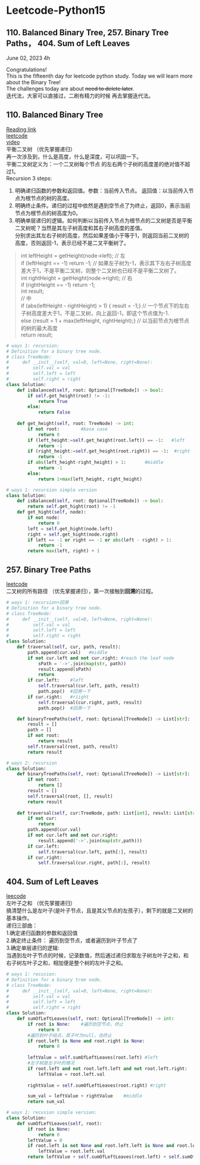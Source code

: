 # Leetcode-Python15

## 110. Balanced Binary Tree, 257. Binary Tree Paths， 404. Sum of Left Leaves

June 02, 2023  4h

Congratulations!\
This is the fifteenth day for leetcode python study. Today we will learn more about the Binary Tree!\
The challenges today are about ~~need to delete later~~.\
迭代法，大家可以直接过，二刷有精力的时候 再去掌握迭代法。


## 110. Balanced Binary Tree
[Reading link](https://github.com/youngyangyang04/leetcode-master/blob/master/problems/0110.%E5%B9%B3%E8%A1%A1%E4%BA%8C%E5%8F%89%E6%A0%91.md)\
[leetcode](https://leetcode.com/problems/balanced-binary-tree/)\
[video](https://www.bilibili.com/video/BV1Ug411S7my/?spm_id_from=333.788&vd_source=63f26efad0d35bcbb0de794512ac21f3)\
平衡二叉树 （优先掌握递归）\
再一次涉及到，什么是高度，什么是深度，可以巩固一下。\
平衡二叉树定义为：一个二叉树每个节点 的左右两个子树的高度差的绝对值不超过1。\
Recursion 3 steps:
1. 明确递归函数的参数和返回值。参数：当前传入节点。 返回值：以当前传入节点为根节点的树的高度。
2. 明确终止条件。递归的过程中依然是遇到空节点了为终止，返回0，表示当前节点为根节点的树高度为0。
3. 明确单层递归的逻辑。如何判断以当前传入节点为根节点的二叉树是否是平衡二叉树呢？当然是其左子树高度和其右子树高度的差值。\
分别求出其左右子树的高度，然后如果差值小于等于1，则返回当前二叉树的高度，否则返回-1，表示已经不是二叉平衡树了。
> int leftHeight = getHeight(node->left); // 左\
> if (leftHeight == -1) return -1;  // 如果左子树为-1，表示其下左右子树高度差大于1，不是平衡二叉树，则整个二叉树也已经不是平衡二叉树了。\
> int rightHeight = getHeight(node->right); // 右\
> if (rightHeight == -1) return -1;\
> int result;\
> // 中\
> if (abs(leftHeight - rightHeight) > 1) { result = -1;} // 一个节点下的左右子树高度差大于1，不是二叉树，向上返回-1，即这个节点值为-1.\
> else {result = 1 + max(leftHeight, rightHeight);} // 以当前节点为根节点的树的最大高度\
> return result;


```python
# ways 1: recursion:
# Definition for a binary tree node.
# class TreeNode:
#     def __init__(self, val=0, left=None, right=None):
#         self.val = val
#         self.left = left
#         self.right = right
class Solution:
    def isBalanced(self, root: Optional[TreeNode]) -> bool:
        if self.get_height(root) != -1:
            return True
        else:
            return False
        
    def get_height(self, root: TreeNode) -> int:
        if not root:        #base case
            return 0
        if (left_height:=self.get_height(root.left)) == -1:   #left
            return -1
        if (right_height:=self.get_height(root.right)) == -1:  #right
            return -1
        if abs(left_height-right_height) > 1:       #middle
            return -1
        else: 
            return 1+max(left_height, right_height)
```
```python
# ways 1: recursion simple version
class Solution:
    def isBalanced(self, root: Optional[TreeNode]) -> bool:
        return self.get_hight(root) != -1
    def get_hight(self, node):
        if not node:
            return 0
        left = self.get_hight(node.left)
        right = self.get_hight(node.right)
        if left == -1 or right == -1 or abs(left - right) > 1:
            return -1
        return max(left, right) + 1
```

## 257. Binary Tree Paths
[leetcode](https://leetcode.com/problems/binary-tree-paths/)\
二叉树的所有路径 （优先掌握递归），第一次接触到**回溯**的过程。
```python
# ways 1: recursion+回溯
# Definition for a binary tree node.
# class TreeNode:
#     def __init__(self, val=0, left=None, right=None):
#         self.val = val
#         self.left = left
#         self.right = right
class Solution:
    def traversal(self, cur, path, result):
        path.append(cur.val)   #middle
        if not cur.left and not cur.right: #reach the leaf node
            sPath = '->'.join(map(str, path))
            result.append(sPath)
            return
        if cur.left:    #left
            self.traversal(cur.left, path, result)
            path.pop()  #回溯一下
        if cur.right:   #riight
            self.traversal(cur.right, path, result)
            path.pop()  #回溯一下

    def binaryTreePaths(self, root: Optional[TreeNode]) -> List[str]:
        result = []
        path = []
        if not root:
            return result
        self.traversal(root, path, result)
        return result
```
```python
# ways 2: recursion
class Solution:
    def binaryTreePaths(self, root: Optional[TreeNode]) -> List[str]:
        if not root:
            return []
        result = []
        self.traversal(root, [], result)
        return result
    
    def traversal(self, cur:TreeNode, path: List[int], result: List[str])-> None:
        if not cur:
            return
        path.append(cur.val)
        if not cur.left and not cur.right:
            result.append('->'.join(map(str,path)))
        if cur.left:
            self.traversal(cur.left, path[:], result)
        if cur.right:
            self.traversal(cur.right, path[:], result)
```

## 404. Sum of Left Leaves
[leecode](https://leetcode.com/problems/sum-of-left-leaves/)\
左叶子之和 （优先掌握递归）\
搞清楚什么是左叶子(是叶子节点，且是其父节点的左孩子），剩下的就是二叉树的基本操作。\
递归三部曲：\
1.确定递归函数的参数和返回值\
2.确定终止条件： 遍历到空节点，或者遍历到叶子节点了\
3.确定单层递归的逻辑:\
当遇到左叶子节点的时候，记录数值，然后通过递归求取左子树左叶子之和，和 右子树左叶子之和，相加便是整个树的左叶子之和。
```python
# ways 1: recusion:
# Definition for a binary tree node.
# class TreeNode:
#     def __init__(self, val=0, left=None, right=None):
#         self.val = val
#         self.left = left
#         self.right = right
class Solution:
    def sumOfLeftLeaves(self, root: Optional[TreeNode]) -> int:
        if root is None:    #遍历到空节点，终止
            return 0
        #遍历到叶子结点，其子叶为null，也终止
        if root.left is None and root.right is None:
            return 0
        
        leftValue = self.sumOfLeftLeaves(root.left) #left
        #左子树是左子叶的情况
        if root.left and not root.left.left and not root.left.right:
            leftValue = root.left.val
        
        rightValue = self.sumOfLeftLeaves(root.right) #right

        sum_val = leftValue + rightValue    #middle
        return sum_val
```
```python
# ways 1: recusion simple version:
class Solution:
    def sumOfLeftLeaves(self, root):
        if root is None:
            return 0
        leftValue = 0
        if root.left is not None and root.left.left is None and root.left.right is None:
            leftValue = root.left.val
        return leftValue + self.sumOfLeftLeaves(root.left) + self.sumOfLeftLeaves(root.right)
```


